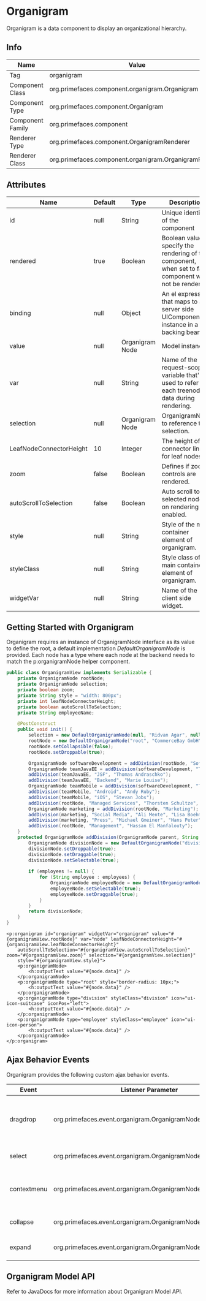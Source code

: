 # Organigram

Organigram is a data component to display an organizational hierarchy.

## Info

| Name | Value |
| --- | --- |
| Tag | organigram
| Component Class | org.primefaces.component.organigram.Organigram
| Component Type | org.primefaces.component.Organigram
| Component Family | org.primefaces.component |
| Renderer Type | org.primefaces.component.OrganigramRenderer
| Renderer Class | org.primefaces.component.organigram.OrganigramRenderer

## Attributes

| Name | Default | Type | Description | 
| --- | --- | --- | --- |
id | null | String | Unique identifier of the component
rendered | true | Boolean | Boolean value to specify the rendering of the component, when set to false component will not be rendered.
binding | null | Object | An el expression that maps to a server side UIComponent instance in a backing bean
value | null | Organigram Node | Model instance.
var | null | String | Name of the request-scoped variable that'll be used to refer each treenode data during rendering.
selection | null | Organigram Node | OrganigramNode to reference the selection.
LeafNodeConnectorHeight | 10 | Integer | The height of the connector line for leaf nodes.
zoom | false | Boolean | Defines if zoom controls are rendered.
autoScrollToSelection | false | Boolean | Auto scroll to the selected node on rendering if enabled.
style | null | String | Style of the main container element of organigram.
styleClass | null | String | Style class of the main container element of organigram.
widgetVar | null | String | Name of the client side widget.

## Getting Started with Organigram
Organigram requires an instance of OrganigramNode interface as its value to define the root, a
default implementation _DefaultOrganigramNode_ is provided. Each node has a type where each
node at the backend needs to match the p:organigramNode helper component.

```java
public class OrganigramView implements Serializable {
    private OrganigramNode rootNode; 
    private OrganigramNode selection;
    private boolean zoom; 
    private String style = "width: 800px";
    private int leafNodeConnectorHeight; 
    private boolean autoScrollToSelection;
    private String employeeName;

    @PostConstruct
    public void init() {
        selection = new DefaultOrganigramNode(null, "Ridvan Agar", null);
        rootNode = new DefaultOrganigramNode("root", "CommerceBay GmbH", null); 
        rootNode.setCollapsible(false);
        rootNode.setDroppable(true);

        OrganigramNode softwareDevelopment = addDivision(rootNode, "Software Development", "Ridvan Agar");
        OrganigramNode teamJavaEE = addDivision(softwareDevelopment, "Team JavaEE"); 
        addDivision(teamJavaEE, "JSF", "Thomas Andraschko");
        addDivision(teamJavaEE, "Backend", "Marie Louise");
        OrganigramNode teamMobile = addDivision(softwareDevelopment, "Team Mobile"); 
        addDivision(teamMobile, "Android", "Andy Ruby");
        addDivision(teamMobile, "iOS", "Stevan Jobs");
        addDivision(rootNode, "Managed Services", "Thorsten Schultze", "Sandra Becker");
        OrganigramNode marketing = addDivision(rootNode, "Marketing"); 
        addDivision(marketing, "Social Media", "Ali Mente", "Lisa Boehm");
        addDivision(marketing, "Press", "Michael Gmeiner", "Hans Peter");
        addDivision(rootNode, "Management", "Hassan El Manfalouty"); 
    }
    protected OrganigramNode addDivision(OrganigramNode parent, String name, String... employees) {
        OrganigramNode divisionNode = new DefaultOrganigramNode("division", name, parent); 
        divisionNode.setDroppable(true);
        divisionNode.setDraggable(true); 
        divisionNode.setSelectable(true);
        
        if (employees != null) { 
            for (String employee : employees) {
                OrganigramNode employeeNode = new DefaultOrganigramNode("employee", employee, divisionNode);
                employeeNode.setSelectable(true); 
                employeeNode.setDraggable(true);
            } 
        }
        return divisionNode; 
    }
}
```

```xhtml
<p:organigram id="organigram" widgetVar="organigram" value="#{organigramView.rootNode}" var="node" leafNodeConnectorHeight="#{organigramView.leafNodeConnectorHeight}"
    autoScrollToSelection="#{organigramView.autoScrollToSelection}" zoom="#{organigramView.zoom}" selection="#{organigramView.selection}" 
    style="#{organigramView.style}">
    <p:organigramNode>
        <h:outputText value="#{node.data}" />
    </p:organigramNode>
    <p:organigramNode type="root" style="border-radius: 10px;">
        <h:outputText value="#{node.data}" />
    </p:organigramNode>
    <p:organigramNode type="division" styleClass="division" icon="ui-icon-suitcase" iconPos="left">
        <h:outputText value="#{node.data}" />
    </p:organigramNode>
    <p:organigramNode type="employee" styleClass="employee" icon="ui-icon-person">
        <h:outputText value="#{node.data}" />
    </p:organigramNode>
</p:organigram>
```
## Ajax Behavior Events
Organigram provides the following custom ajax behavior events.

| Event | Listener Parameter | Fired |
| --- | --- | --- |
dragdrop | org.primefaces.event.organigram.OrganigramNodeDragDropEvent | When a node is reordered with drag-drop.
select | org.primefaces.event.organigram.OrganigramNodeSelectEvent | When a node is selected.
contextmenu | org.primefaces.event.organigram.OrganigramNodeSelectEvent | When a node is selected with right click.
collapse | org.primefaces.event.organigram.OrganigramNodeCollapseEvent | When a node is collapsed.
expand | org.primefaces.event.organigram.OrganigramNodeExpandEvent | When a node is expanded.

## Organigram Model API
Refer to JavaDocs for more information about Organigram Model API.


